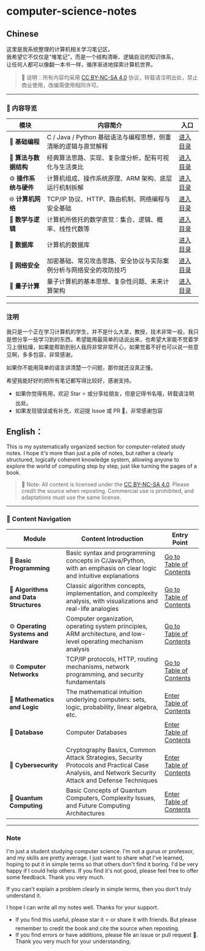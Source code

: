 # computer-science-notes

## Chinese
这里是我系统整理的计算机相关学习笔记区。  
我希望它不仅仅是“堆笔记”，而是一个结构清晰、逻辑自洽的知识体系，  
让任何人都可以像翻一本书一样，循序渐进地探索计算机世界。

> 📜 说明：所有内容均采用 [CC BY-NC-SA 4.0](https://creativecommons.org/licenses/by-nc-sa/4.0/) 协议，转载请注明出处，禁止商业使用，改编需使用相同许可。

---

### 🧭 内容导览

| 模块 | 内容简介 | 入口 |
|------|-----------|------|
| 🧱 **基础编程** | C / Java / Python 基础语法与编程思想，侧重清晰的逻辑与直觉解释 | [进入目录](./中文/基础编程/目录指引.md) |
| 🧠 **算法与数据结构** | 经典算法思路、实现、复杂度分析，配有可视化与生活类比 | [进入目录](./中文/算法与数据结构/目录指引.md) |
| ⚙️ **操作系统与硬件** | 计算机组成、操作系统原理、ARM 架构、底层运行机制拆解 | [进入目录](./中文/操作系统与硬件/目录指引.md) |
| 🌐 **计算机网络** | TCP/IP 协议、HTTP、路由机制、网络编程与安全基础 | [进入目录](./中文/计算机网络/目录指引.md) |
| 🧮 **数学与逻辑** | 计算机所依托的数学直觉：集合、逻辑、概率、线性代数等 | [进入目录](./中文/数学与逻辑/目录指引.md) |
| 📑 **数据库**  | 计算机的数据库 | [进入目录](./中文/数据库/目录指引.md)|
| 🔐 **网络安全** | 加密基础、常见攻击思路、安全协议与实际案例分析与网络安全的攻防技巧 | [进入目录](./中文/网络安全/目录指引.md) |
| 🧪 **量子计算** | 量子计算机的基本思想、复杂性问题、未来计算架构 | [进入目录](./中文/量子计算与前沿/目录指引.md) |

---
### 注明

我只是一个正在学习计算机的学生，并不是什么大拿，教授，技术非常一般，我只是想分享一些学习到的东西，希望能用最简单的话说出来，也希望大家能不觉着学习上很枯燥，如果能帮助到别人我将非常非常开心，如果觉着不好也可以说一些意见啊，多多包容，非常感谢。

如果你不能用简单的语言讲清楚一个问题，那你就还没真正懂。

希望我能好好的把所有笔记都写得比较好，感谢支持。
 
- 如果你觉得有用，欢迎 Star ⭐ 或分享给朋友，但是记得书名哦，转载请注明出处。
- 如果发现错误或有补充，欢迎提 Issue 或 PR 🙌，非常感谢包容


## English：

This is my systematically organized section for computer-related study notes.
I hope it's more than just a pile of notes, but rather a clearly structured, logically coherent knowledge system, allowing anyone to explore the world of computing step by step, just like turning the pages of a book.

> 📜 Note: All content is licensed under the [CC BY-NC-SA 4.0](https://creativecommons.org/licenses/by-nc-sa/4.0/). Please credit the source when reposting. Commercial use is prohibited, and adaptations must use the same license.

---

### 🧭 Content Navigation

| Module | Content Introduction | Entry Point |
|------|-----------|------|
| 🧱 **Basic Programming** | Basic syntax and programming concepts in C/Java/Python, with an emphasis on clear logic and intuitive explanations | [Go to Table of Contents](./English/basic%20peogramming/Guide.md) |
| 🧠 **Algorithms and Data Structures** | Classic algorithm concepts, implementation, and complexity analysis, with visualizations and real-life analogies | [Go to Table of Contents](./English/Algorithms%20and%20Data%20Structures/Guide.md) |
| ⚙️ **Operating Systems and Hardware** | Computer organization, operating system principles, ARM architecture, and low-level operating mechanism analysis | [Go to Table of Contents](./English/Operating%20Systems%20and%20Hardware/Guide.md) |
| 🌐 **Computer Networks** | TCP/IP protocols, HTTP, routing mechanisms, network programming, and security fundamentals | [Go to Table of Contents](./English/Computer%20Networks/Guide.md) |
| 🧮 **Mathematics and Logic** | The mathematical intuition underlying computers: sets, logic, probability, linear algebra, etc. | [Enter Table of Contents](./English/Mathematics%20and%20Logic/Guide.md) |
| 📑 **Database** | Computer Databases | [Enter Table of Contents](./English/Database/Guide.md)|
| 🔐 **Cybersecurity** | Cryptography Basics, Common Attack Strategies, Security Protocols and Practical Case Analysis, and Network Security Attack and Defense Techniques | [Enter Table of Contents](./English/Cybersecurity/Guide.md) |
| 🧪 **Quantum Computing** | Basic Concepts of Quantum Computers, Complexity Issues, and Future Computing Architectures | [Enter Table of Contents](./English/Quantum%20Computing/Guide.md) |
---
### Note

I'm just a student studying computer science. I'm not a gurus or professor, and my skills are pretty average. I just want to share what I've learned, hoping to put it in simple terms so that others don't find it boring. I'd be very happy if I could help others. If you find it's not good, please feel free to offer some feedback. Thank you very much.

If you can't explain a problem clearly in simple terms, then you don't truly understand it.

I hope I can write all my notes well. Thanks for your support.

- If you find this useful, please star it ⭐ or share it with friends. But please remember to credit the book and cite the source when reposting.
- If you find errors or have additions, please file an issue or pull request 🙌. Thank you very much for your understanding.